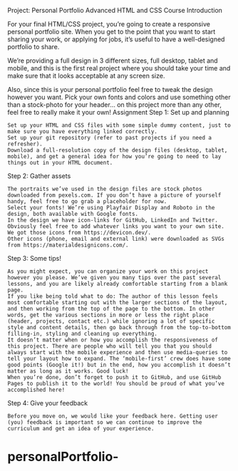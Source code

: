 
Project: Personal Portfolio
Advanced HTML and CSS Course
Introduction

For your final HTML/CSS project, you’re going to create a responsive personal portfolio site. When you get to the point that you want to start sharing your work, or applying for jobs, it’s useful to have a well-designed portfolio to share.

We’re providing a full design in 3 different sizes, full desktop, tablet and mobile, and this is the first real project where you should take your time and make sure that it looks acceptable at any screen size.

Also, since this is your personal portfolio feel free to tweak the design however you want. Pick your own fonts and colors and use something other than a stock-photo for your header… on this project more than any other, feel free to really make it your own!
Assignment
Step 1: Set up and planning

    Set up your HTML and CSS files with some simple dummy content, just to make sure you have everything linked correctly.
    Set up your git repository (refer to past projects if you need a refresher).
    Download a full-resolution copy of the design files (desktop, tablet, mobile), and get a general idea for how you’re going to need to lay things out in your HTML document.

Step 2: Gather assets

    The portraits we’ve used in the design files are stock photos downloaded from pexels.com. If you don’t have a picture of yourself handy, feel free to go grab a placeholder for now.
    Select your fonts! We’re using Playfair Display and Roboto in the design, both available with Google fonts.
    In the design we have icon-links for GitHub, LinkedIn and Twitter. Obviously feel free to add whatever links you want to your own site. We got those icons from https://devicon.dev/.
    Other icons (phone, email and external link) were downloaded as SVGs from https://materialdesignicons.com/.

Step 3: Some tips!

    As you might expect, you can organize your work on this project however you please. We’ve given you many tips over the past several lessons, and you are likely already comfortable starting from a blank page.
    If you like being told what to do: The author of this lesson feels most comfortable starting out with the larger sections of the layout, and then working from the top of the page to the bottom. In other words, get the various sections in more or less the right place (header, projects, contact etc.) while ignoring a lot of specific style and content details, then go back through from the top-to-bottom filling-in, styling and cleaning up everything.
    It doesn’t matter when or how you accomplish the responsiveness of this project. There are people who will tell you that you should always start with the mobile experience and then use media-queries to tell your layout how to expand. The ‘mobile-first’ crew does have some good points (Google it!) but in the end, how you accomplish it doesn’t matter as long as it works. Good luck!
    When you’re done, don’t forget to push it to GitHub, and use GitHub Pages to publish it to the world! You should be proud of what you’ve accomplished here!

Step 4: Give your feedback

    Before you move on, we would like your feedback here. Getting user (you) feedback is important so we can continue to improve the curriculum and get an idea of your experience.

# personalPortfolio-
